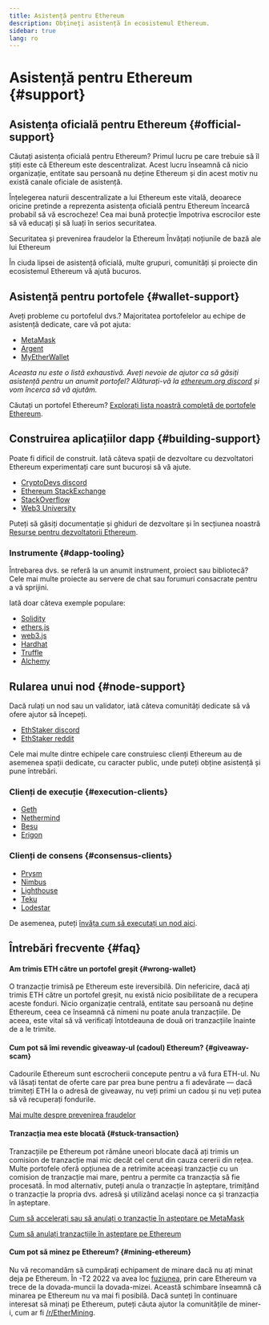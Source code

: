 ```yaml
---
title: Asistență pentru Ethereum
description: Obțineți asistență în ecosistemul Ethereum.
sidebar: true
lang: ro
---
```


# Asistență pentru Ethereum {#support}

## Asistența oficială pentru Ethereum {#official-support}

Căutați asistența oficială pentru Ethereum? Primul lucru pe care trebuie să îl știți este că Ethereum este descentralizat. Acest lucru înseamnă că nicio organizație, entitate sau persoană nu deține Ethereum și din acest motiv nu există canale oficiale de asistență.

Înțelegerea naturii descentralizate a lui Ethereum este vitală, deoarece oricine pretinde a reprezenta asistența oficială pentru Ethereum încearcă probabil să vă escrocheze! Cea mai bună protecție împotriva escrocilor este să vă educați și să luați în serios securitatea.

<DocLink to="/security/">
  Securitatea și prevenirea fraudelor la Ethereum
</DocLink>

<DocLink to="/learn/">
  Învățați noțiunile de bază ale lui Ethereum
</DocLink>

În ciuda lipsei de asistență oficială, multe grupuri, comunități și proiecte din ecosistemul Ethereum vă ajută bucuros.

## Asistență pentru portofele {#wallet-support}

Aveți probleme cu portofelul dvs.? Majoritatea portofelelor au echipe de asistență dedicate, care vă pot ajuta:

- [MetaMask](https://metamask.zendesk.com/hc/)
- [Argent](https://support.argent.xyz/hc/)
- [MyEtherWallet](https://help.myetherwallet.com/)

_Aceasta nu este o listă exhaustivă. Aveți nevoie de ajutor ca să găsiți asistență pentru un anumit portofel? Alăturați-vă la [ethereum.org discord](https://discord.gg/rZz26QWfCg) și vom încerca să vă ajutăm._

Căutați un portofel Ethereum? [Explorați lista noastră completă de portofele Ethereum](/wallets/find-wallet/).

## Construirea aplicațiilor dapp {#building-support}

Poate fi dificil de construit. Iată câteva spații de dezvoltare cu dezvoltatori Ethereum experimentați care sunt bucuroși să vă ajute.

- [CryptoDevs discord](https://discord.gg/Z9TA39m8Yu)
- [Ethereum StackExchange](https://ethereum.stackexchange.com/)
- [StackOverflow](https://stackoverflow.com/questions/tagged/web3)
- [Web3 University](https://www.web3.university/)

Puteți să găsiți documentație și ghiduri de dezvoltare și în secțiunea noastră [Resurse pentru dezvoltatorii Ethereum](/developers/).

### Instrumente {#dapp-tooling}

Întrebarea dvs. se referă la un anumit instrument, proiect sau bibliotecă? Cele mai multe proiecte au servere de chat sau forumuri consacrate pentru a vă sprijini.

Iată doar câteva exemple populare:

- [Solidity](https://gitter.im/ethereum/solidity/)
- [ethers.js](https://discord.gg/6jyGVDK6Jx)
- [web3.js](https://discord.gg/GsABYQu4sC)
- [Hardhat](https://discord.gg/xtrMGhmbfZ)
- [Truffle](https://discord.gg/8uKcsccEYE)
- [Alchemy](http://alchemy.com/discord)

## Rularea unui nod {#node-support}

Dacă rulați un nod sau un validator, iată câteva comunități dedicate să vă ofere ajutor să începeți.

- [EthStaker discord](https://discord.io/ethstaker)
- [EthStaker reddit](https://www.reddit.com/r/ethstaker)

Cele mai multe dintre echipele care construiesc clienți Ethereum au de asemenea spații dedicate, cu caracter public, unde puteți obține asistență și pune întrebări.

### Clienți de execuție {#execution-clients}

- [Geth](https://discord.gg/FqDzupGyYf)
- [Nethermind](https://discord.gg/YJx3pm8z5C)
- [Besu](https://discord.gg/p8djYngzKN)
- [Erigon](https://github.com/ledgerwatch/erigon/issues)

### Clienți de consens {#consensus-clients}

- [Prysm](https://discord.gg/prysmaticlabs)
- [Nimbus](https://discord.gg/nSmEH3qgFv)
- [Lighthouse](https://discord.gg/cyAszAh)
- [Teku](https://discord.gg/7hPv2T6)
- [Lodestar](https://discord.gg/aMxzVcr)

De asemenea, puteți [învăța cum să executați un nod aici](/developers/docs/nodes-and-clients/run-a-node/).

## Întrebări frecvente {#faq}

#### Am trimis ETH către un portofel greșit {#wrong-wallet}

O tranzacție trimisă pe Ethereum este ireversibilă. Din nefericire, dacă ați trimis ETH către un portofel greșit, nu există nicio posibilitate de a recupera aceste fonduri. Nicio organizație centrală, entitate sau persoană nu deține Ethereum, ceea ce înseamnă că nimeni nu poate anula tranzacțiile. De aceea, este vital să vă verificați întotdeauna de două ori tranzacțiile înainte de a le trimite.

#### Cum pot să îmi revendic giveaway-ul (cadoul) Ethereum? {#giveaway-scam}

Cadourile Ethereum sunt escrocherii concepute pentru a vă fura ETH-ul. Nu vă lăsați tentat de oferte care par prea bune pentru a fi adevărate — dacă trimiteți ETH la o adresă de giveaway, nu veți primi un cadou și nu veți putea să vă recuperați fondurile.

[Mai multe despre prevenirea fraudelor](/security/#common-scams)

#### Tranzacția mea este blocată {#stuck-transaction}

Tranzacțiile pe Ethereum pot rămâne uneori blocate dacă ați trimis un comision de tranzacție mai mic decât cel cerut din cauza cererii din rețea. Multe portofele oferă opțiunea de a retrimite aceeași tranzacție cu un comision de tranzacție mai mare, pentru a permite ca tranzacția să fie procesată. În mod alternativ, puteți anula o tranzacție în așteptare, trimițând o tranzacție la propria dvs. adresă și utilizând același nonce ca și tranzacția în așteptare.

[Cum să accelerați sau să anulați o tranzacție în așteptare pe MetaMask](https://metamask.zendesk.com/hc/en-us/articles/360015489251-How-to-speed-up-or-cancel-a-pending-transaction)

[Cum să anulați tranzacțiile în așteptare pe Ethereum](https://info.etherscan.com/how-to-cancel-ethereum-pending-transactions/)

#### Cum pot să minez pe Ethereum? {#mining-ethereum}

Nu vă recomandăm să cumpărați echipament de minare dacă nu ați minat deja pe Ethereum. În -T2 2022 va avea loc [fuziunea](/upgrades/merge/), prin care Ethereum va trece de la dovada-muncii la dovada-mizei. Această schimbare înseamnă că minarea pe Ethereum nu va mai fi posibilă. Dacă sunteți în continuare interesat să minați pe Ethereum, puteți căuta ajutor la comunitățile de miner-i, cum ar fi [/r/EtherMining](https://www.reddit.com/r/EtherMining/).

